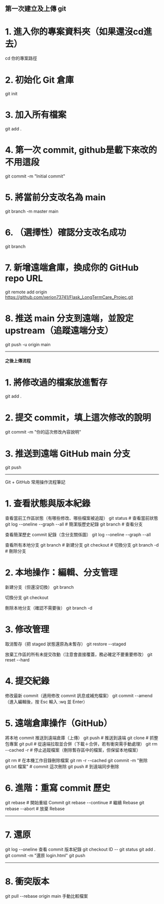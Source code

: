 ## 第一次建立及上傳 git ##

# 1. 進入你的專案資料夾（如果還沒cd進去）
cd 你的專案路徑

# 2. 初始化 Git 倉庫
git init

# 3. 加入所有檔案
git add .

# 4. 第一次 commit, github是載下來改的不用這段
git commit -m "Initial commit"

# 5. 將當前分支改名為 main
git branch -m master main

# 6. （選擇性）確認分支改名成功
git branch

# 7. 新增遠端倉庫，換成你的 GitHub repo URL
git remote add origin https://github.com/xerion73741/Flask_LongTermCare_Projec.git

# 8. 推送 main 分支到遠端，並設定 upstream（追蹤遠端分支）
git push -u origin main

----------------------------------------------------------------------------

#### 之後上傳流程 ####

# 1. 將修改過的檔案放進暫存
git add .

# 2. 提交 commit，填上這次修改的說明
git commit -m "你的這次修改內容說明"

# 3. 推送到遠端 GitHub main 分支
git push

---------------------------------------
Git + GitHub 常用操作流程筆記
# 1. 查看狀態與版本紀錄
查看當前工作區狀態（有哪些修改、哪些檔案被追蹤）
git status                      # 查看當前狀態
git log --oneline --graph --all # 簡潔版歷史紀錄
git branch                      # 查看分支

查看簡潔歷史 commit 紀錄（含分支關係圖）
git log --oneline --graph --all

查看所有本地分支
git branch <branch-name>  # 新建分支
git checkout <branch-name> # 切換分支
git branch -d <branch-name> # 刪除分支

# 2. 本地操作：編輯、分支管理
新建分支（但還沒切換）
git branch <branch-name>

切換分支
git checkout <branch-name>

刪除本地分支（確認不需要後）
git branch -d <branch-name>

# 3. 修改管理
取消暫存（把 staged 狀態還原為未暫存）
git restore --staged <file>

放棄工作區的所有未提交改動（注意會直接覆蓋，務必確定不要重要修改）
git reset --hard

# 4. 提交紀錄
修改最新 commit（適用修改 commit 訊息或補充檔案）
git commit --amend
（進入編輯後，按 Esc 輸入 :wq 並 Enter）

# 5. 遠端倉庫操作（GitHub）
將本地 commit 推送到遠端倉庫（上傳）
git push                          # 推送到遠端
git clone <url>                   # 抓整包專案
git pull                          # 從遠端拉取並合併（下載＋合併，若有衝突需手動處理）
git rm --cached -r <name>         # 停止追蹤檔案（刪除暫存區中的檔案，但保留本地檔案）

git rm <file>                     # 在本機工作目錄刪除檔案
git rm -r --cached <file>
git commit -m "刪除 git.txt 檔案"  # commit 這次刪除
git push                          # 到遠端同步刪除

# 6. 進階：重寫 commit 歷史
git rebase               # 開始重組 Commit
git rebase --continue    # 繼續 Rebase
git rebase --abort       # 放棄 Rebase

----------------------------------
# 7. 還原
git log --oneline 查看 commit 版本紀錄
git checkout ID --<file>
git status
git add .
git commit -m "還原 login.html"
git push

--------------------------------------
# 8. 衝突版本
git pull --rebase origin main 手動比較檔案
